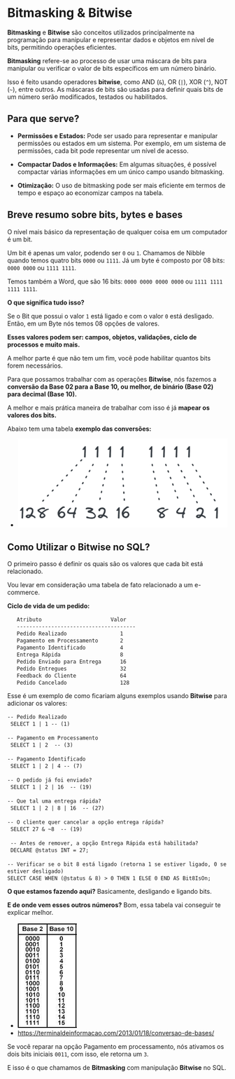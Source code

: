# Bitmasking & Bitwise
**Bitmasking** e **Bitwise** são conceitos utilizados principalmente na programação para manipular e representar dados e objetos em nível de bits, permitindo operações eficientes.

**Bitmasking** refere-se ao processo de usar uma máscara de bits para manipular ou verificar o valor de bits específicos em um número binário. 

Isso é feito usando operadores **bitwise**, como AND (`&`), OR (`|`), XOR (`^`), NOT (`~`), entre outros. As máscaras de bits são usadas para definir quais bits de um número serão modificados, testados ou habilitados.

## Para que serve?

- **Permissões e Estados:** Pode ser usado para representar e manipular permissões ou estados em um sistema. Por exemplo, em um sistema de permissões, cada bit pode representar um nível de acesso.

- **Compactar Dados e Informações:** Em algumas situações, é possível compactar várias informações em um único campo usando bitmasking.

- **Otimização:** O uso de bitmasking pode ser mais eficiente em termos de tempo e espaço ao economizar campos na tabela.

## Breve resumo sobre bits, bytes e bases
O nível mais básico da representação de qualquer coisa em um computador é um bit.

Um bit é apenas um valor, podendo ser `0` ou `1`. Chamamos de Nibble quando temos quatro bits `0000` ou `1111`. Já um byte é composto por 08 bits: `0000 0000` ou `1111 1111`. 

Temos também a Word, que são 16 bits: `0000 0000 0000 0000` ou `1111 1111 1111 1111`.

**O que significa tudo isso?**

Se o Bit que possui o valor `1` está ligado e com o valor `0` está desligado. Então, em um Byte nós temos 08 opções de valores.

**Esses valores podem ser: campos, objetos, validações, ciclo de processos e muito mais.**

A melhor parte é que não tem um fim, você pode habilitar quantos bits forem necessários.

Para que possamos trabalhar com as operações **Bitwise**, nós fazemos a **conversão da Base 02 para a Base 10, ou melhor, de binário (Base 02) para decimal (Base 10).**

A melhor e mais prática maneira de trabalhar com isso é já **mapear os valores dos bits.**

Abaixo tem uma tabela **exemplo das conversões:**

- ![all_bits](/topics/imgs/09-bitmask/all_bits_on.png)


## Como Utilizar o Bitwise no SQL?
O primeiro passo é definir os quais são os valores que cada bit está relacionado.

Vou levar em consideração uma tabela de fato relacionado a um e-commerce.

**Ciclo de vida de um pedido:**
``` 
   Atributo                      Valor
   --------------------------------------      
   Pedido Realizado                 1     
   Pagamento em Processamento       2     
   Pagamento Identificado           4
   Entrega Rápida                   8
   Pedido Enviado para Entrega      16
   Pedido Entregues                 32
   Feedback do Cliente              64
   Pedido Cancelado                 128
```

Esse é um exemplo de como ficariam alguns exemplos usando **Bitwise** para adicionar os valores:
```
-- Pedido Realizado
 SELECT 1 | 1 -- (1)

-- Pagamento em Processamento 
 SELECT 1 | 2  -- (3)

-- Pagamento Identificado
 SELECT 1 | 2 | 4 -- (7)

-- O pedido já foi enviado?
 SELECT 1 | 2 | 16  -- (19)

-- Que tal uma entrega rápida?
 SELECT 1 | 2 | 8 | 16  -- (27)

-- O cliente quer cancelar a opção entrega rápida?
 SELECT 27 & ~8  -- (19)

 -- Antes de remover, a opção Entrega Rápida está habilitada?
 DECLARE @status INT = 27;

-- Verificar se o bit 8 está ligado (retorna 1 se estiver ligado, 0 se estiver desligado)
SELECT CASE WHEN (@status & 8) > 0 THEN 1 ELSE 0 END AS Bit8IsOn;
```

**O que estamos fazendo aqui?** Basicamente, desligando e ligando bits. 

**E de onde vem esses outros números?** Bom, essa tabela vai conseguir te explicar melhor.

- ![values_tables](/topics/imgs/09-bitmask/values_tables.png)
- https://terminaldeinformacao.com/2013/01/18/conversao-de-bases/

Se você reparar na opção Pagamento em processamento, nós ativamos os dois bits iniciais `0011`, com isso, ele retorna um `3`.

E isso é o que chamamos de **Bitmasking** com manipulação **Bitwise** no SQL.